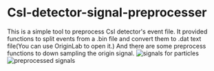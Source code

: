 # CsI-detector-signal-preprocesser
This is a simple tool to preprocess CsI detector's event file.
It provided functions to split events from a .bin file and convert them to .dat text file(You can use OriginLab to open it.)
And there are some preprocess functions to down sampling the origin signal.
![signals for particles](https://user-images.githubusercontent.com/20282322/161386654-be20ecb0-a657-4083-981d-fa3fd2638fde.png)
![preprocessed signals](https://user-images.githubusercontent.com/20282322/161387169-bab4a016-05f5-416d-aedb-bbc4c7996abb.png)
